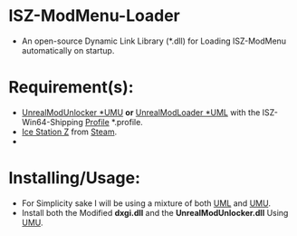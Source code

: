 # ISZ-ModMenu-Loader
- An open-source Dynamic Link Library (*.dll) for Loading ISZ-ModMenu automatically on startup.

# Requirement(s):
- [UnrealModUnlocker *UMU](https://illusory.dev/index.html) **or** [UnrealModLoader *UML](https://github.com/RussellJerome/UnrealModLoader/releases/tag/v2.2.1) with the ISZ-Win64-Shipping [Profile]() *.profile.
- [Ice Station Z](https://store.steampowered.com/app/1795180/Ice_Station_Z/) from [Steam](https://store.steampowered.com/).
- 

# Installing/Usage:
- For Simplicity sake I will be using a mixture of both [UML]([https://illusory.dev/index.html](https://github.com/RussellJerome/UnrealModLoader/releases/tag/v2.2.1)) and [UMU](https://illusory.dev/index.html).
- Install both the Modified **dxgi.dll** and the **UnrealModUnlocker.dll** Using [UMU](https://illusory.dev/index.html).
